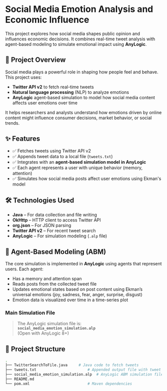 # Social Media Emotion Analysis and Economic Influence

This project explores how social media shapes public opinion and influences economic decisions. It combines real-time tweet analysis with agent-based modeling to simulate emotional impact using **AnyLogic**.

## 📌 Project Overview

Social media plays a powerful role in shaping how people feel and behave. This project uses:
- **Twitter API v2** to fetch real-time tweets
- **Natural language processing** (NLP) to analyze emotions
- **AnyLogic** agent-based simulation to model how social media content affects user emotions over time

It helps researchers and analysts understand how emotions driven by online content might influence consumer decisions, market behavior, or social trends.

## ✨ Features

- ✅ Fetches tweets using Twitter API v2
- ✅ Appends tweet data to a local file (`tweets.txt`)
- ✅ Integrates with an **agent-based simulation model in AnyLogic**
- ✅ Each agent represents a user with unique behavior (memory, attention)
- ✅ Simulates how social media posts affect user emotions using Ekman's model

## 🛠️ Technologies Used

- **Java** – For data collection and file writing
- **OkHttp** – HTTP client to access Twitter API
- **org.json** – For JSON parsing
- **Twitter API v2** – For recent tweet search
- **AnyLogic** – For simulation modeling (`.alp` file)

## 🧠 Agent-Based Modeling (ABM)

The core simulation is implemented in **AnyLogic** using agents that represent users. Each agent:
- Has a memory and attention span
- Reads posts from the collected tweet file
- Updates emotional states based on post content using Ekman’s universal emotions (joy, sadness, fear, anger, surprise, disgust)
- Emotion data is visualized over time in a time-series plot

### Main Simulation File

> The AnyLogic simulation file is:  
> **`social_media_emotion_simulation.alp`**  
> (Open with AnyLogic 8+)

## 📂 Project Structure

```bash
.
├── TwitterSearchToFile.java     # Java code to fetch tweets
├── tweets.txt                       # Appended output file with tweet text
├── social_media_emotion_simulation.alp  # AnyLogic ABM simulation file
├── README.md
└── pom.xml                          # Maven dependencies
